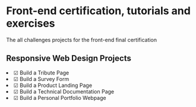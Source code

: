 <h1> Front-end certification, tutorials and exercises </h1>

<p>The all challenges projects for the front-end final certification</p>

<h2>Responsive Web Design Projects</h2>

<li>☑ Build a Tribute Page</li>
<li>☑ Build a Survey Form</li>
<li>☑ Build a Product Landing Page</li>
<li>☑ Build a Technical Documentation Page</li>
<li>☑ Build a Personal Portfolio Webpage</li>




